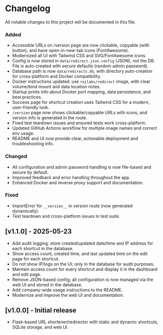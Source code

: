 # Changelog

All notable changes to this project will be documented in this file.

### Added
- Accessible URLs on /version page are now clickable, copyable (with button), and have open-in-new-tab icons (FontAwesome).
- Modernized all UI with Tailwind CSS and SVG/FontAwesome icons.
- Config is now stored in `data/redirect.json.config` (JSON), not the DB. File is auto-created with secure defaults (random admin password).
- Database path is now `data/redirects.db`, with directory auto-creation for cross-platform and Docker compatibility.
- Docker instructions updated: use `rajlabs/redirect` image, with clear volume/bind mount and data location notes.
- Startup prints info about Docker port mapping, data persistence, and best practices.
- Success page for shortcut creation uses Tailwind CSS for a modern, user-friendly look.
- `/version` page now shows clickable/copyable URLs with icons, and version info is generated in the route.
- Fixed test teardown issues and ensured tests work cross-platform.
- Updated GitHub Actions workflow for multiple image names and correct env usage.
- README and UI now provide clear, actionable deployment and troubleshooting info.

### Changed
- All configuration and admin password handling is now file-based and secure by default.
- Improved feedback and error handling throughout the app.
- Enhanced Docker and reverse proxy support and documentation.

### Fixed
- ImportError for `__version__` in version route (now generated dynamically).
- Test teardown and cross-platform issues in test suite.

## [v1.1.0] - 2025-05-23
- Add audit logging: store created/updated date/time and IP address for each shortcut in the database.
- Show access count, created time, and last updated time on the edit page for each shortcut.
- Do not show IP/logs on the UI; only in the database for audit purposes.
- Maintain access count for every shortcut and display it in the dashboard and edit page.
- Remove JSON-based config; all configuration is now managed via the web UI and stored in the database.
- Add company-wide usage instructions to the README.
- Modernize and improve the web UI and documentation.

## [v1.0.0] - Initial release
- Flask-based URL shortener/redirector with static and dynamic shortcuts, SQLite storage, and web UI.
